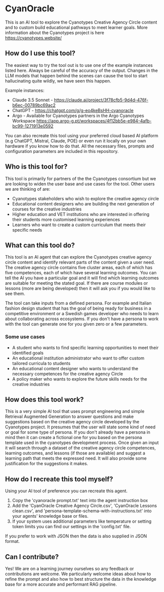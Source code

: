 # CyanOracle
This is an AI tool to explore the Cyanotypes Creative Agency Circle content and to custom build educational pathways to meet learner goals. More information about the Cyanotypes project is here https://cyanotypes.website/ 

## How do I use this tool?

The easiest way to try the tool out is to use one of the example instances listed here. Always be careful of the accuracy of the output. Changes in the LLM models that happen behind the scenes can cause the tool to start hallucinating quite wildly, we have seen this happen.  

Example instances:
 - Claude 3.5 Sonnet - https://claude.ai/project/3f78cfb5-9d4d-476f-b6ec-00789bc69ac2 
 - ChatGPT - https://chatgpt.com/g/g-eo4keBsHH-cyanoracle 
 - Argo - Available for Cyanotypes partners in the Argo Cyanotypes Workspace https://app.argo-g.pt/workspaces/4f12bb5e-e984-4afb-bc99-1271913e0592 

You can also recreate this tool using your preferred cloud based AI platform (e.g ChatGPT, Mistral, Claude, POE) or even run it locally on your own hardware if you know how to do that. All the necessary files, prompts and configuration parameters are included in this repository.

## Who is this tool for?

This tool is primarily for partners of the the Cyanotypes consortium but we are looking to widen the user base and use cases for the tool. Other users we are thinking of are:
 - Cyanotypes stakeholders who wish to explore the creative agency circle
 - Educational content designers who are building the next generation of courses for the creative industries
 - Higher education and VET institutions who are interested in offering their students more customised learning experiences
 - Learners who want to create a custom curriculum that meets their specific needs

## What can this tool do?

This tool is an AI agent that can explore the Cyanotypes creative agency circle content and identify relevant parts of the content given a user need. The creative agency circle contains five cluster areas, each of which has five competences, each of which have several learning outcomes. You can tell the AI you have a particular goal and it will find which learning outcomes are suitable for meeting the stated goal. If there are course modules or lessons (more are being developed) then it will ask you if you would like to see them.

The tool can take inputs from a defined persona. For example and Italian fashion design student that has the goal of being ready for business in a competitive environment or a Swedish games developer who needs to learn about collaborating across ecosystems. If you don't have a persona to work with the tool can generate one for you given zero or a few parameters.

### Some use cases
 - A student who wants to find specific learning opportunities to meet their identified goals
 - An educational institution administrator who want to offer custom tailored curricula to students
 - An educational content designer who wants to understand the necessary competences for the creative agency Circle
 - A policy maker who wants to explore the future skills needs for the creative industries
  

## How does this tool work?

This is a very simple AI tool that uses prompt engineering and simple Retrieval Augmented Generation to answer questions and make suggestions based on the creative agency circle developed by the Cyanotypes project. It presumes that the user will state some kind of need or goal for some type of persona. If you don't already have a persona in mind then it can create a fictional one for you based on the persona template used in the cyanotypes development process. Once given an input it will search through a dataset of the creative agency circle competences, learning outcomes, and lessons (if those are available) and suggest a learning path that meets the expressed need. It will also provide some justification for the suggestions it makes. 

## How do I recreate this tool myself?
Using your AI tool of preference you can recreate this agent.
 1. Copy the 'cyanoracle prompt.txt' text into the agent instruction box
 2. Add the 'CyanOracle Creative Agency Circle.csv', 'CyanOracle Lessons clean.csv', and 'persona-template-schema-with-instructions.txt' into your agents' knowledge base or files.
 3. If your system uses additional parameters like temperature or setting token limits you can find our settings in the 'config.txt' file.

If you prefer to work with JSON then the data is also supplied in JSON format.  

## Can I contribute?

Yes! We are on a learning journey ourselves so any feedback or contributions are welcome. We particularly welcome ideas about how to refine the prompt and also how to best structure the data in the knowledge base for a more accurate and performant RAG pipeline.